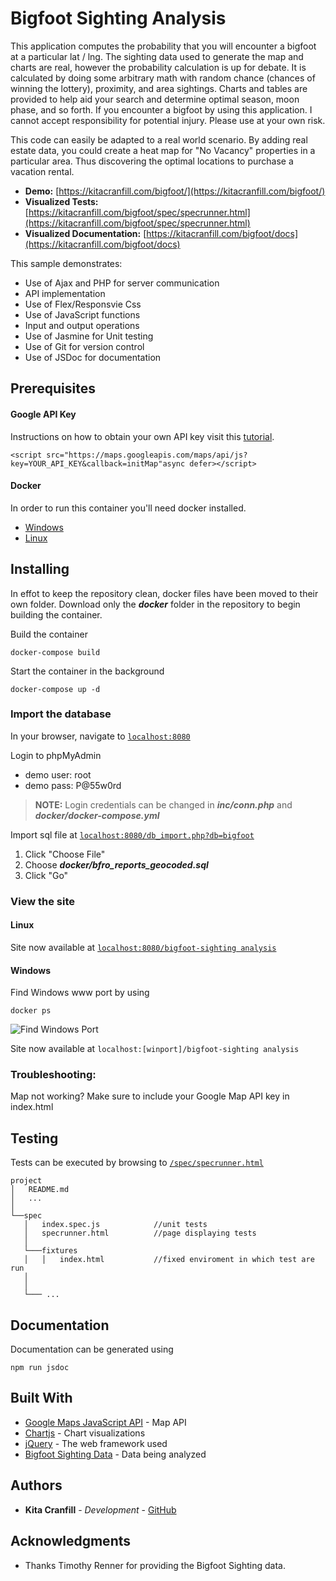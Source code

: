 # Bigfoot Sighting Analysis
This application computes the probability that you will encounter a bigfoot at a particular lat / lng. The 
sighting data used to generate the map and charts are real, however the probability calculation is up for debate.
It is calculated by doing some arbitrary math with random chance (chances of winning the lottery), proximity, and 
area sightings. Charts and tables are provided to help aid your search and determine optimal season, moon phase, 
and so forth. If you encounter a bigfoot by using this application. I cannot accept responsibility for potential
injury. Please use at your own risk.


This code can easily be adapted to a real world scenario. By adding real estate data, you could create
a heat map for "No Vacancy" properties in a particular area. Thus discovering the optimal locations to
purchase a vacation rental.




* **Demo:** [https://kitacranfill.com/bigfoot/](https://kitacranfill.com/bigfoot/)
* **Visualized Tests:** [https://kitacranfill.com/bigfoot/spec/specrunner.html](https://kitacranfill.com/bigfoot/spec/specrunner.html)
* **Visualized Documentation:** [https://kitacranfill.com/bigfoot/docs](https://kitacranfill.com/bigfoot/docs)


This sample demonstrates:

* Use of Ajax and PHP for server communication
* API implementation
* Use of Flex/Responsvie Css
* Use of JavaScript functions
* Input and output operations
* Use of Jasmine for Unit testing
* Use of Git for version control
* Use of JSDoc for documentation



## Prerequisites

#### Google API Key
Instructions on how to obtain your own API key visit this 
[tutorial](https://developers.google.com/maps/documentation/javascript/tutorial).

```
<script src="https://maps.googleapis.com/maps/api/js?key=YOUR_API_KEY&callback=initMap"async defer></script>
```

#### Docker
In order to run this container you'll need docker installed.

* [Windows](https://docs.docker.com/windows/started)
* [Linux](https://docs.docker.com/linux/started/)

## Installing
In effot to keep the repository clean, docker files have been moved to their own folder. Download only the ***docker*** folder in the repository to begin building the container.

Build the container
```
docker-compose build
```

Start the container in the background
```
docker-compose up -d
```

### Import the database
In your browser, navigate to [`localhost:8080`](http://localhost:8080/)

Login to phpMyAdmin

* demo user: root
* demo pass: P@55w0rd

> **NOTE:** Login credentials can be changed in ***inc/conn.php*** and ***docker/docker-compose.yml***


Import sql file at [`localhost:8080/db_import.php?db=bigfoot`](http://localhost:8080/db_import.php?db=bigfoot)

1. Click "Choose File"
2. Choose ***docker/bfro_reports_geocoded.sql***
3. Click "Go"


### View the site
#### Linux
Site now available at [`localhost:8080/bigfoot-sighting analysis`](http://localhost:8080/bigfoot-sighting-analysis)

#### Windows
Find Windows www port by using
```
docker ps
```

![Find Windows Port](https://kitacranfill.com/bigfoot/images/port.png)

Site now available at `localhost:[winport]/bigfoot-sighting analysis`



### Troubleshooting:
Map not working? Make sure to include your Google Map API key in index.html


## Testing
Tests can be executed by browsing to [`/spec/specrunner.html`](http://localhost:8080/bigfoot-sighting-analysis/spec/specrunner.html)

```
project
│   README.md
│   ...    
│
└──spec
   │   index.spec.js			//unit tests
   │   specrunner.html			//page displaying tests
   │
   └───fixtures
   │   │   index.html			//fixed enviroment in which test are run
   │
   │
   └─── ...

```



## Documentation
Documentation can be generated using

```
npm run jsdoc
```

## Built With

* [Google Maps JavaScript API](https://developers.google.com/maps/documentation/javascript/tutorial) - Map API
* [Chartjs](https://www.chartjs.org/) - Chart visualizations
* [jQuery](https://jquery.com/) - The web framework used
* [Bigfoot Sighting Data](https://data.world/timothyrenner/bfro-sightings-data) - Data being analyzed


## Authors

* **Kita Cranfill** - *Development* - [GitHub](https://github.com/kita86)


## Acknowledgments

* Thanks Timothy Renner for providing the Bigfoot Sighting data.
